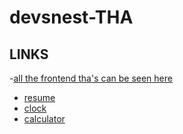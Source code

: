 # devsnest-THA

## LINKS
-[all the frontend tha's can be seen here](https://shauryasrivatava.github.io/devsnest_frontend/)

- [resume](https://shauryasrivatava.github.io/devsnest_frontend/day03)
- [clock](https://shauryasrivatava.github.io/devsnest_frontend/day04)
- [calculator](https://shauryasrivatava.github.io/devsnest_frontend/day05)